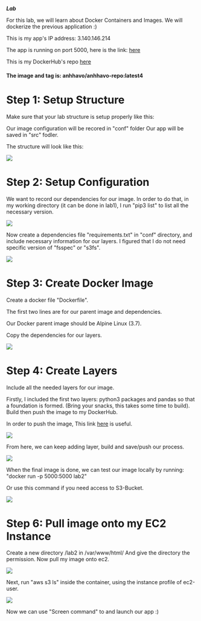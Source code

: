 # 

#

***Lab***

For this lab, we will learn about Docker Containers and Images.
We will dockerize the previous application :)

This is my app's IP address: 3.140.146.214

The app is running on port 5000, here is the link: [here](http://3.140.146.214:5000)

This is my DockerHub's repo [here](https://hub.docker.com/repository/docker/anhhavo/anhhavo-repo)

#### The image and tag is: anhhavo/anhhavo-repo:latest4 ###

#  Step 1: Setup Structure #
Make sure that your lab structure is setup properly like this:

Our image configuration will be recored in "conf" folder
Our app will be saved in "src" fodler. 

The structure will look like this:

![](https://github.com/CSE-427/assignment-2-anhhavo-465820/blob/master/images/path.png)


# Step 2: Setup Configuration #

We want to record our dependencies for our image. 
In order to do that, in my working directory (it can be done in lab1), I run "pip3 list" to list all the necessary version.

![](https://github.com/CSE-427/assignment-2-anhhavo-465820/blob/master/images/dependencies.png)

Now create a dependencies file "requirements.txt" in "conf" directory, and include necessary information for our layers. I figured that I do not need specific version of "fsspec" or "s3fs".

![](https://github.com/CSE-427/assignment-2-anhhavo-465820/blob/master/images/requirement.png)

# Step 3: Create Docker Image

Create a docker file "Dockerfile".

The first two lines are for our parent image and dependencies.

Our Docker parent image should be Alpine Linux (3.7). 

Copy the dependencies for our layers.

![](https://github.com/CSE-427/assignment-2-anhhavo-465820/blob/master/images/first.png)

# Step 4: Create Layers

Include all the needed layers for our image.

Firstly, I included the first two layers: python3 packages and pandas so that a foundation is formed. 
(Bring your snacks, this takes some time to build). Build then push the image to my DockerHub. 

In order to push the image, This link [here](https://stackoverflow.com/questions/48038969/an-image-does-not-exist-locally-with-the-tag-while-pushing-image-to-local-regis) is useful. 

![](https://github.com/CSE-427/assignment-2-anhhavo-465820/blob/master/images/layers.png)

From here, we can keep adding layer, build and save/push our process.

![](https://github.com/CSE-427/assignment-2-anhhavo-465820/blob/master/images/final.png)

When the final image is done, we can test our image locally by running: 
"docker run -p 5000:5000 lab2"

Or use this command if you need access to S3-Bucket.

![](https://github.com/CSE-427/assignment-2-anhhavo-465820/blob/master/images/command.png)


# Step 6: Pull image onto my EC2 Instance #

Create a new directory /lab2 in /var/www/html/
And give the directory the permission. Now pull my image onto ec2.

![](https://github.com/CSE-427/assignment-2-anhhavo-465820/blob/master/images/ec2.png)


Next, run "aws s3 ls" inside the container, using the instance profile of ec2-user.

![](https://github.com/CSE-427/assignment-2-anhhavo-465820/blob/master/images/lsdebug.png)

Now we can use "Screen command" to and launch our app :)
